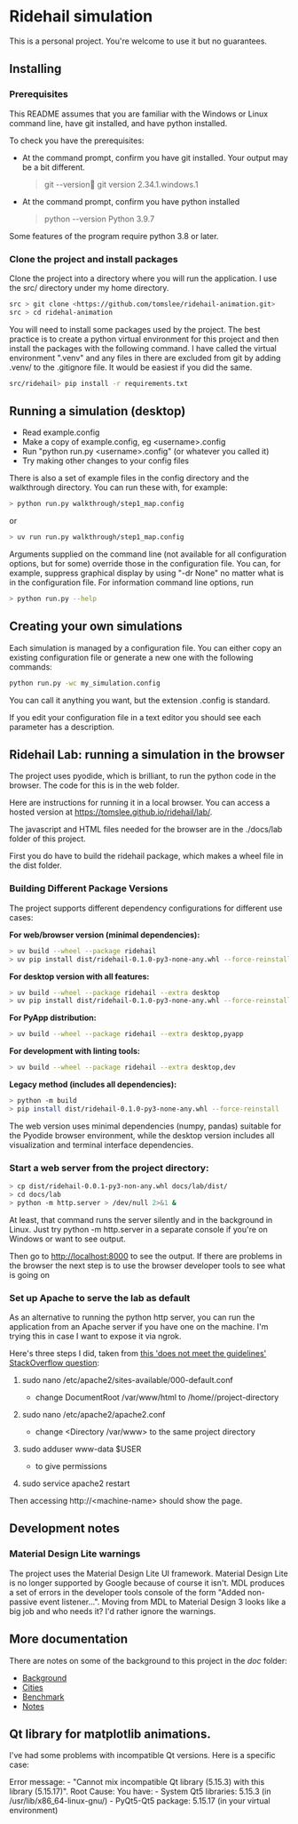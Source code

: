 # Ridehail simulation

This is a personal project. You're welcome to use it but no guarantees.

## Installing

### Prerequisites

This README assumes that you are familiar with the Windows or Linux
command line, have git installed, and have python installed.

To check you have the prerequisites:

- At the command prompt, confirm you have git installed. Your output may
  be a bit different.
  > git --version
  > git version 2.34.1.windows.1
- At the command prompt, confirm you have python installed
  > python --version
  > Python 3.9.7

Some features of the program require python 3.8 or later.

### Clone the project and install packages

Clone the project into a directory where you will run the application.
I use the src/ directory under my home directory.

```bash
src > git clone <https://github.com/tomslee/ridehail-animation.git>
src > cd ridehal-animation
```

You will need to install some packages used by the project. The best
practice is to create a python virtual environment for this project
and then install the packages with the following command. I have called
the virtual environment ".venv" and any files in there are excluded
from git by adding .venv/ to the .gitignore file. It would be easiest
if you did the same.

```bash
src/ridehail> pip install -r requirements.txt
```

## Running a simulation (desktop)

- Read example.config
- Make a copy of example.config, eg \<username\>.config
- Run "python run.py \<username\>.config" (or whatever you called it)
- Try making other changes to your config files

There is also a set of example files in the config directory and the
walkthrough directory. You can run these with, for example:

```bash
> python run.py walkthrough/step1_map.config
```

or

```bash
> uv run run.py walkthrough/step1_map.config
```

Arguments supplied on the command line (not available for all configuration
options, but for some) override those in the configuration file. You can, for
example, suppress graphical display by using "-dr None" no matter what is
in the configuration file. For information command line options, run

```bash
> python run.py --help
```

## Creating your own simulations

Each simulation is managed by a configuration file. You can either copy an
existing configuration file or generate a new one with the following
commands:

```bash
python run.py -wc my_simulation.config
```

You can call it anything you want, but the extension .config is standard.

If you edit your configuration file in a text editor you should see each
parameter has a description.

## Ridehail Lab: running a simulation in the browser

The project uses pyodide, which is brilliant, to run the python code in
the browser. The code for this is in the web folder.

Here are instructions for running it in a local browser. You can access
a hosted version at <https://tomslee.github.io/ridehail/lab/>.

The javascript and HTML files needed for the browser are in the
./docs/lab folder of this project.

First you do have to build the ridehail package, which makes a wheel file
in the dist folder.

### Building Different Package Versions

The project supports different dependency configurations for different use cases:

**For web/browser version (minimal dependencies):**
```bash
> uv build --wheel --package ridehail
> uv pip install dist/ridehail-0.1.0-py3-none-any.whl --force-reinstall
```

**For desktop version with all features:**
```bash
> uv build --wheel --package ridehail --extra desktop
> uv pip install dist/ridehail-0.1.0-py3-none-any.whl --force-reinstall
```

**For PyApp distribution:**
```bash
> uv build --wheel --package ridehail --extra desktop,pyapp
```

**For development with linting tools:**
```bash
> uv build --wheel --package ridehail --extra desktop,dev
```

**Legacy method (includes all dependencies):**
```bash
> python -m build
> pip install dist/ridehail-0.1.0-py3-none-any.whl --force-reinstall
```

The web version uses minimal dependencies (numpy, pandas) suitable for the Pyodide browser environment, while the desktop version includes all visualization and terminal interface dependencies.

### Start a web server from the project directory:

```bash
> cp dist/ridehail-0.0.1-py3-non-any.whl docs/lab/dist/
> cd docs/lab
> python -m http.server > /dev/null 2>&1 &
```

At least, that command runs the server silently and in the background in
Linux. Just try python -m http.server in a separate console if you're on
Windows or want to see output.

Then go to <http://localhost:8000> to see the output. If there are problems
in the browser the next step is to use the browser developer tools to see
what is going on

### Set up Apache to serve the lab as default

As an alternative to running the python http server, you can run the application
from an Apache server if you have one on the machine. I'm trying this in case I want
to expose it via ngrok.

Here's three steps I did, taken from [this 'does not meet the guidelines' StackOverflow question](https://stackoverflow.com/questions/5891802/how-do-i-change-the-root-directory-of-an-apache-server):

1. sudo nano /etc/apache2/sites-available/000-default.conf

   - change DocumentRoot /var/www/html to /home/<your-name>/project-directory

2. sudo nano /etc/apache2/apache2.conf

   - change <Directory /var/www> to the same project directory

3. sudo adduser www-data $USER

   - to give permissions

4. sudo service apache2 restart

Then accessing http://\<machine-name\> should show the page.

## Development notes

### Material Design Lite warnings

The project uses the Material Design Lite UI framework. Material Design Lite is no longer
supported by Google because of course it isn't. MDL produces a set of errors in the developer tools console of the form "Added non-passive event listener...". Moving from
MDL to Material Design 3 looks like a big job and who needs it? I'd rather ignore
the warnings.

## More documentation

There are notes on some of the background to this project in the _doc_ folder:

- [Background](docs/background.md)
- [Cities](docs/cities.md)
- [Benchmark](docs/benchmark.md)
- [Notes](docs/notes.md)

## Qt library for matplotlib animations.

I've had some problems with incompatible Qt versions. Here is a specific case:

Error message: - "Cannot mix incompatible Qt library (5.15.3) with this library (5.15.17)".
Root Cause: You have: - System Qt5 libraries: 5.15.3 (in /usr/lib/x86_64-linux-gnu/) - PyQt5-Qt5 package: 5.15.17 (in your virtual environment)
